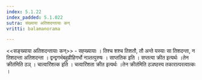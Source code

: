 ```yaml
---
index: 5.1.22
index_padded: 5.1.022
sutra: संख्याया अतिशदन्तायाः कन्
vritti: balamanorama

---
```

<<सङ्ख्याया अतिशदन्तायाः कन्>> - सह्ख्यायाः । तिश्च शश्च तिशतौ, तौ अन्ते यस्याः सा तिशदन्ता, न तिशदन्ता अतिशदन्ता । द्वन्द्वगर्भबहुव्रीहिगर्भो नञ्तत्पुरुषः । साप्ततिक इति । सप्तत्या क्रीत इत्यर्थः ।तेन क्रीत॑मिति ठञ् । चात्वारिंशत्क इति । चत्वारिंशता क्रीत इत्यर्थः ।तेन क्रीत॑मिति ठञष्ठस्य तकारात्परत्वात्कः । 
